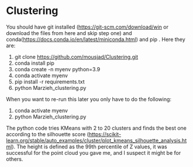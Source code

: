 # Clustering

You should have git installed (https://git-scm.com/download/win or download the files from here and skip step one) and conda(https://docs.conda.io/en/latest/miniconda.html) and pip . Here they are:

1. git clone https://github.com/mousjad/Clustering.git
2. conda install pip
3. conda create -n myenv python=3.9
4. conda activate myenv
5. pip install -r requirements.txt
6. python Marzieh_clustering.py

When you want to re-run this later you only have to do the following:

1. conda activate myenv
2. python Marzieh_clustering.py

The python code tries KMeans with 2 to 20 clusters and finds the best one according to the silhouette score (https://scikit-learn.org/stable/auto_examples/cluster/plot_kmeans_silhouette_analysis.html).
The height is defined as the 99th percentile of Z values, it was successful for the point cloud you gave me, and I suspect it might be for others.
